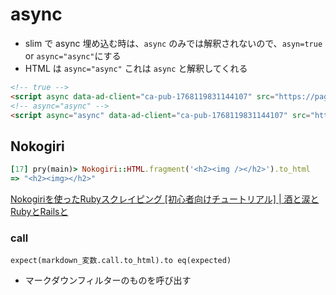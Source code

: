 
# async
- slim で async 埋め込む時は、`async` のみでは解釈されないので、`asyn=true` or `async="async"`にする
- HTML は `async="async"` これは `async` と解釈してくれる
```html
<!-- true -->
<script async data-ad-client="ca-pub-1768119831144107" src="https://pagead2.googlesyndication.com/pagead/js/adsbygoogle.js"></script>
<!-- async="async" -->
<script async="async" data-ad-client="ca-pub-1768119831144107" src="https://pagead2.googlesyndication.com/pagead/js/adsbygoogle.js"></script>
```

## Nokogiri
```ruby
[17] pry(main)> Nokogiri::HTML.fragment('<h2><img /></h2>').to_html
=> "<h2><img></h2>"
```
[Nokogiriを使ったRubyスクレイピング [初心者向けチュートリアル] | 酒と涙とRubyとRailsと](https://morizyun.github.io/blog/ruby-nokogiri-scraping-tutorial/#7)

### call
`expect(markdown_変数.call.to_html).to eq(expected)`
- マークダウンフィルターのものを呼び出す
